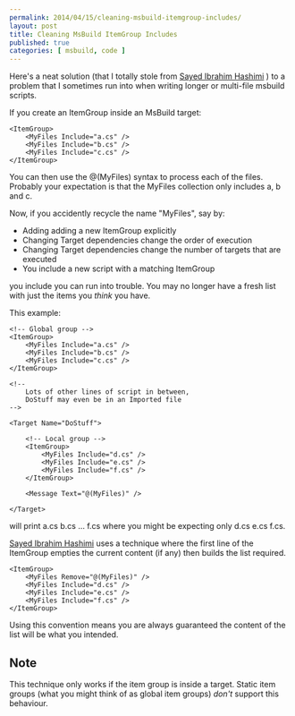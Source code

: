```yaml
---
permalink: 2014/04/15/cleaning-msbuild-itemgroup-includes/
layout: post
title: Cleaning MsBuild ItemGroup Includes
published: true
categories: [ msbuild, code ]
---
```


Here's a neat solution (that I totally stole from [Sayed Ibrahim Hashimi](http://sedodream.com/) ) 
to a problem that I sometimes run into when writing longer or multi-file 
msbuild scripts.

If you create an ItemGroup inside an MsBuild target:

	<ItemGroup>
		<MyFiles Include="a.cs" />
		<MyFiles Include="b.cs" />
		<MyFiles Include="c.cs" />
	</ItemGroup>
	
You can then use the @(MyFiles) syntax to process each of the files. Probably 
your expectation is that the MyFiles collection only includes a, b and c. 

Now, if you accidently recycle the name "MyFiles", say by:

* Adding adding a new ItemGroup explicitly
* Changing Target dependencies change the order of execution
* Changing Target dependencies change the number of targets that are executed
* You include a new script with a matching ItemGroup

you include you can run into trouble. You may no longer have a fresh list 
with just the items you *think* you have. 

This example:

	<!-- Global group -->
	<ItemGroup>
		<MyFiles Include="a.cs" />
		<MyFiles Include="b.cs" />
		<MyFiles Include="c.cs" />
	</ItemGroup>

	<!-- 
		Lots of other lines of script in between, 
		DoStuff may even be in an Imported file
	-->
	
	<Target Name="DoStuff">
	
		<!-- Local group -->
		<ItemGroup>
			<MyFiles Include="d.cs" />
			<MyFiles Include="e.cs" />
			<MyFiles Include="f.cs" />
		</ItemGroup>

		<Message Text="@(MyFiles)" />
		
	</Target>

will print a.cs b.cs ... f.cs where you might be expecting only d.cs e.cs f.cs.

[Sayed Ibrahim Hashimi](http://sedodream.com/) uses a technique where the 
first line of the ItemGroup empties the current content (if any) then builds 
the list required. 

	<ItemGroup>
		<MyFiles Remove="@(MyFiles)" />
		<MyFiles Include="d.cs" />
		<MyFiles Include="e.cs" />
		<MyFiles Include="f.cs" />
	</ItemGroup>

Using this convention means you are always guaranteed the content of the list 
will be what you intended.

## Note
This technique only works if the item group is inside a target. Static item groups 
(what you might think of as global item groups) *don't* support this behaviour.
